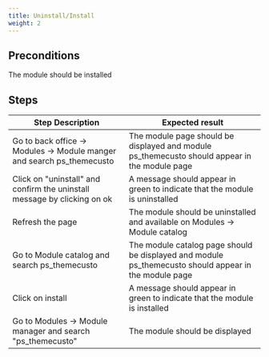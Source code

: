 ```yaml
---
title: Uninstall/Install
weight: 2
---
```


## Preconditions

The module should be installed
## Steps
| Step Description | Expected result |
| ----- | ----- |
| Go to back office -> Modules -> Module manger and search ps_themecusto | The module page should be displayed and module ps_themecusto should appear in the module page |
| Click on "uninstall" and confirm the uninstall message by clicking on ok | A message should appear in green to indicate that the module is uninstalled |
| Refresh the page | The module should be uninstalled and available on Modules -> Module catalog |
| Go to Module catalog and search ps_themecusto | The module catalog page should be displayed and module ps_themecusto should appear in the module page |
| Click on install | A message should appear in green to indicate that the module is installed |
| Go to Modules -> Module manager and search "ps_themecusto" | The module should be displayed |
